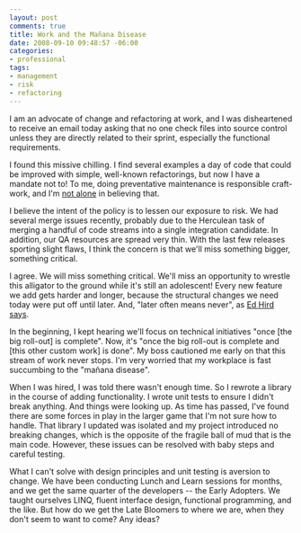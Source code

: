 ```yaml
---
layout: post
comments: true
title: Work and the Mañana Disease
date: 2008-09-10 09:48:57 -06:00
categories:
- professional
tags:
- management
- risk
- refactoring
---
```

I am an advocate of change and refactoring at work, and I was disheartened to receive an email today asking that no one check files into source control unless they are directly related to their sprint, especially the functional requirements.

I found this missive chilling. I find several examples a day of code that could be improved with simple, well-known refactorings, but now I have a mandate not to! To me, doing preventative maintenance is responsible craft-work, and I'm [not alone](http://blog.codinghorror.com/mort-elvis-einstein-and-you/) in believing that.

I believe the intent of the policy is to lessen our exposure to risk. We had several merge issues recently, probably due to the Herculean task of merging a handful of code streams into a single integration candidate. In addition, our QA resources are spread very thin. With the last few releases sporting slight flaws, I think the concern is that we'll miss something bigger, something critical.

I agree. We will miss something critical. We'll miss an opportunity to wrestle this alligator to the ground while it's still an adolescent! Every new feature we add gets harder and longer, because the structural changes we need today were put off until later. And, "later often means never", as [Ed Hird says](http://edhird.blogspot.com/2007/11/conquering-manana-disease.html).

In the beginning, I kept hearing we'll focus on technical initiatives "once [the big roll-out] is complete". Now, it's "once the big roll-out is complete and [this other custom work] is done". My boss cautioned me early on that this stream of work never stops. I'm very worried that my workplace is fast succumbing to the "mañana disease".

When I was hired, I was told there wasn't enough time. So I rewrote a library in the course of adding functionality. I wrote unit tests to ensure I didn't break anything. And things were looking up. As time has passed, I've found there are some forces in play in the larger game that I'm not sure how to handle. That library I updated was isolated and my project introduced no breaking changes, which is the opposite of the fragile ball of mud that is the main code. However, these issues can be resolved with baby steps and careful testing.

What I can't solve with design principles and unit testing is aversion to change. We have been conducting Lunch and Learn sessions for months, and we get the same quarter of the developers -- the Early Adopters. We taught ourselves LINQ, fluent interface design, functional programming, and the like. But how do we get the Late Bloomers to where we are, when they don't seem to want to come? Any ideas?
